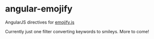 # angular-emojify
AngularJS directives for [emojify.js](http://hassankhan.github.com/emojify.js)

Currently just one filter converting keywords to smileys. More to come! 
